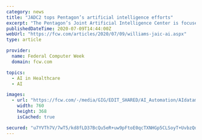 ```yaml
---
category: news
title: "JADC2 tops Pentagon’s artificial intelligence efforts"
excerpt: "The Pentagon’s Joint Artificial Intelligence Center is focused on overlaying AI tools on the military’s mega information-sharing platform effort, called Joint All Domain Command and Control."
publishedDateTime: 2020-07-09T14:44:00Z
webUrl: "https://fcw.com/articles/2020/07/09/williams-jaic-ai.aspx"
type: article

provider:
  name: Federal Computer Week
  domain: fcw.com

topics:
  - AI in Healthcare
  - AI

images:
  - url: "https://fcw.com/-/media/GIG/EDIT_SHARED/AI_Automation/AIdatamodel.jpg"
    width: 760
    height: 368
    isCached: true

secured: "u7YVTh7V/7wT5/kd8fLD37BcQu5eR+uw9pFtoE0qcTXNHGp5CLSoyT+UvbzQdaXyIK1ycdhLcI/wCc384j74iPso/70J4LZnbSUwvkgj8xezAIp2O92wuO2t5A8IUdFOxcSt5XPMhhS4EcfQ1q51rgJ0hj50e90Yhx8KSqSeqQl3CLZF95AzX7eA3iYv3i/mPdkaYz9irwC+jnHnMRmj4bJcY2GoJ5/Gzd1Ye/rA+dnzy8Jpp9rgz0EOniJldqLGS5/F5F/gEEi/P0nqS1AJvd3dzbjJu3CNlfGhIrfss3SIZa1+NI7Cb1k9po35ZQENTrbaX3jcUN4JQVRte4D8Sw==;xWdIOLOEb0GWWxL9gVFoaw=="
---
```


